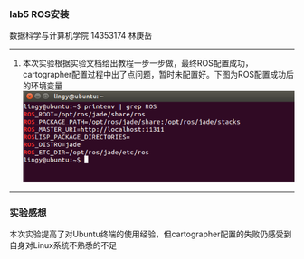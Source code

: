 ### lab5 ROS安装
数据科学与计算机学院 14353174 林庚岳

---------------
1. 本次实验根据实验文档给出教程一步一步做，最终ROS配置成功，cartographer配置过程中出了点问题，暂时未配置好。下图为ROS配置成功后的环境变量  
 ![](https://github.com/14353174Lingengyue/ES2016_14353174/blob/master/lab5.png?raw=true)

---------------
### 实验感想
本次实验提高了对Ubuntu终端的使用经验，但cartographer配置的失败仍感受到自身对Linux系统不熟悉的不足